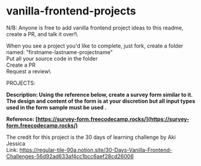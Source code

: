 # vanilla-frontend-projects

N/B: Anyone is free to add vanilla frontend project ideas to this readme, create a PR, and talk it over!\

When you see a project you'd like to complete, just fork, create a folder named: "firstname-lastname-projectname"\
Put all your source code in the folder\
Create a PR\
Request a review\


PROJECTS:

**Description: Using the reference below, create a survey form similar to it. The design and content of the form is at your discretion but all input types used in the form sample must be used .**

**Reference: [https://survey-form.freecodecamp.rocks/](https://survey-form.freecodecamp.rocks/)**

The credit for this project is the 30 days of learning challenge by Aki Jessica\
Link: https://regular-tile-90a.notion.site/30-Days-Vanilla-Frontend-Challenges-56d92ad633af4cc1bcc6aef28cd26006



